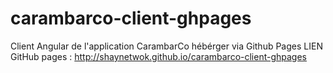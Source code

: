 # carambarco-client-ghpages
Client Angular de l'application CarambarCo hébérger via Github Pages
LIEN GitHub pages : http://shaynetwok.github.io/carambarco-client-ghpages
